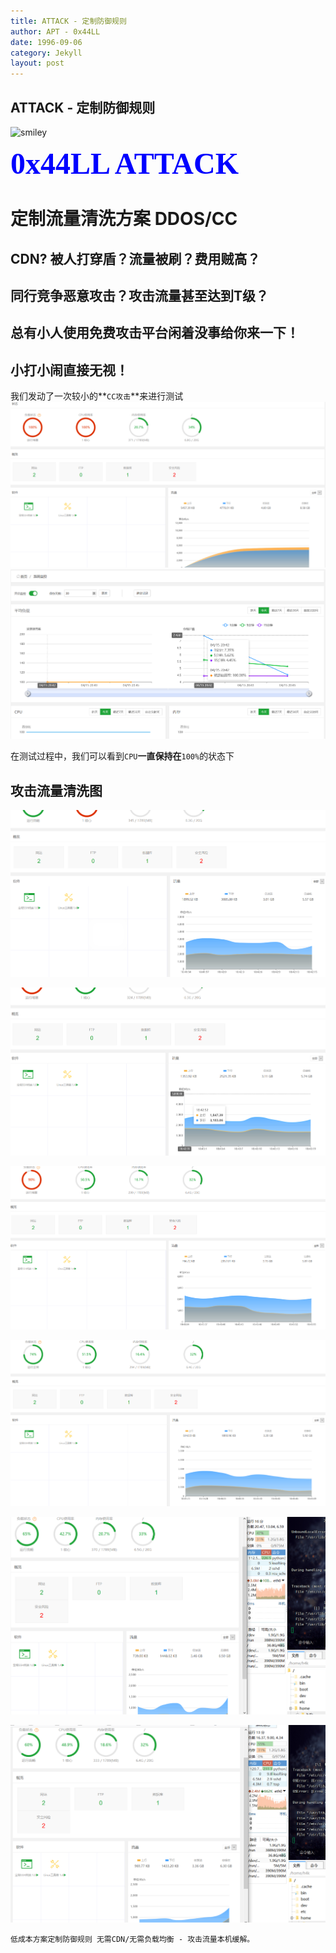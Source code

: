 ```yaml
---
title: ATTACK - 定制防御规则
author: APT - 0x44LL
date: 1996-09-06
category: Jekyll
layout: post
---
```



**ATTACK - 定制防御规则**
---


![smiley](/public/picture/issua-austin.gif)

**<font color=Blue size=33 face="黑体">0x44LL ATTACK</font>**

# 定制流量清洗方案 DDOS/CC


## CDN? 被人打穿盾？流量被刷？费用贼高？

## 同行竞争恶意攻击？攻击流量甚至达到T级？

## 总有小人使用免费攻击平台闲着没事给你来一下！

## 小打小闹直接无视！ 

我们发动了一次较小的**`CC攻击`**来进行测试
![/public/DocsPics/AttackDDCC/Untitled%205.png](/public/DocsPics/AttackDDCC/Untitled%205.png)
![/public/DocsPics/AttackDDCC/Untitled%201.png](/public/DocsPics/AttackDDCC/Untitled%201.png)

在测试过程中，我们可以看到`CPU`**一直保持在**`100%`的状态下


## **攻击流量清洗图**



![/public/DocsPics/AttackDDCC/Untitled%203.png](/public/DocsPics/AttackDDCC/Untitled%203.png)

![/public/DocsPics/AttackDDCC/Untitled%206.png](/public/DocsPics/AttackDDCC/Untitled%206.png)

![/public/DocsPics/AttackDDCC/Untitled%207.png](/public/DocsPics/AttackDDCC/Untitled%207.png)

![/public/DocsPics/AttackDDCC/Untitled%209.png](/public/DocsPics/AttackDDCC/Untitled%209.png)

![/public/DocsPics/AttackDDCC/Untitled%2013.png](/public/DocsPics/AttackDDCC/Untitled%2013.png)

![/public/DocsPics/AttackDDCC/Untitled%2011.png](/public/DocsPics/AttackDDCC/Untitled%2011.png)

```
低成本方案定制防御规则 无需CDN/无需负载均衡 - 攻击流量本机缓解。
```